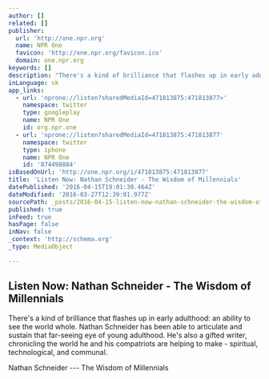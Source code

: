 ```yaml
---
author: []
related: []
publisher:
  url: 'http://one.npr.org'
  name: NPR One
  favicon: 'http://one.npr.org/favicon.ico'
  domain: one.npr.org
keywords: []
description: "There's a kind of brilliance that flashes up in early adulthood: an ability to see the world whole. Nathan Schneider has been able to articulate and sustain that far-seeing eye of young adulthood. He's also a gifted writer, chronicling the world he and his compatriots are helping to make - spiritual, technological, and communal."
inLanguage: sk
app_links:
  - url: 'nprone://listen?sharedMediaId=471813875:471813877>'
    namespace: twitter
    type: googleplay
    name: NPR One
    id: org.npr.one
  - url: 'nprone://listen?sharedMediaId=471813875:471813877'
    namespace: twitter
    type: iphone
    name: NPR One
    id: '874498884'
isBasedOnUrl: 'http://one.npr.org/i/471813875:471813877'
title: 'Listen Now: Nathan Schneider - The Wisdom of Millennials'
datePublished: '2016-04-15T19:01:30.464Z'
dateModified: '2016-03-27T12:39:01.977Z'
sourcePath: _posts/2016-04-15-listen-now-nathan-schneider-the-wisdom-of-millennials.md
published: true
inFeed: true
hasPage: false
inNav: false
_context: 'http://schema.org'
_type: MediaObject

---
```

<article style=""><h1>Listen Now: Nathan Schneider - The Wisdom of Millennials</h1><p>There's a kind of brilliance that flashes up in early adulthood: an ability to see the world whole. Nathan Schneider has been able to articulate and sustain that far-seeing eye of young adulthood. He's also a gifted writer, chronicling the world he and his compatriots are helping to make - spiritual, technological, and communal.</p></article>

Nathan Schneider --- The Wisdom of Millennials